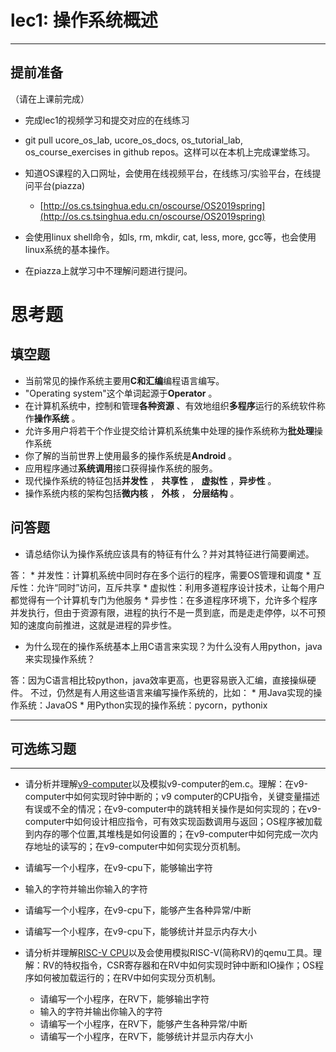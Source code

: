# lec1: 操作系统概述

---

## **提前准备**

（请在上课前完成）

* 完成lec1的视频学习和提交对应的在线练习
* git pull ucore\_os\_lab, ucore\_os\_docs, os\_tutorial\_lab, os\_course\_exercises in github repos。这样可以在本机上完成课堂练习。
* 知道OS课程的入口网址，会使用在线视频平台，在线练习/实验平台，在线提问平台\(piazza\)
  * [http://os.cs.tsinghua.edu.cn/oscourse/OS2019spring](http://os.cs.tsinghua.edu.cn/oscourse/OS2019spring)


* 会使用linux shell命令，如ls, rm, mkdir, cat, less, more, gcc等，也会使用linux系统的基本操作。
* 在piazza上就学习中不理解问题进行提问。



# 思考题

## 填空题

* 当前常见的操作系统主要用**C和汇编**编程语言编写。
* "Operating system"这个单词起源于**Operator** 。
* 在计算机系统中，控制和管理**各种资源** 、有效地组织**多程序**运行的系统软件称作**操作系统** 。
* 允许多用户将若干个作业提交给计算机系统集中处理的操作系统称为**批处理**操作系统
* 你了解的当前世界上使用最多的操作系统是**Android** 。
* 应用程序通过**系统调用**接口获得操作系统的服务。
* 现代操作系统的特征包括**并发性** ， **共享性** ， **虚拟性** ，**异步性** 。
* 操作系统内核的架构包括**微内核** ， **外核** ， **分层结构** 。


## 问答题

- 请总结你认为操作系统应该具有的特征有什么？并对其特征进行简要阐述。

答：
    * 并发性：计算机系统中同时存在多个运行的程序，需要OS管理和调度
    * 互斥性：允许“同时”访问，互斥共享
    * 虚拟性：利用多道程序设计技术，让每个用户都觉得有一个计算机专门为他服务
    * 异步性：在多道程序环境下，允许多个程序并发执行，但由于资源有限，进程的执行不是一贯到底，而是走走停停，以不可预知的速度向前推进，这就是进程的异步性。

- 为什么现在的操作系统基本上用C语言来实现？为什么没有人用python，java来实现操作系统？

答：因为C语言相比较python，java效率更高，也更容易嵌入汇编，直接操纵硬件。
不过，仍然是有人用这些语言来编写操作系统的，比如：
    * 用Java实现的操作系统：JavaOS
    * 用Python实现的操作系统：pycorn，pythonix

---

## 可选练习题

---

- 请分析并理解[v9\-computer](https://github.com/chyyuu/os_tutorial_lab/blob/master/v9_computer/docs/v9_computer.md)以及模拟v9\-computer的em.c。理解：在v9\-computer中如何实现时钟中断的；v9 computer的CPU指令，关键变量描述有误或不全的情况；在v9\-computer中的跳转相关操作是如何实现的；在v9\-computer中如何设计相应指令，可有效实现函数调用与返回；OS程序被加载到内存的哪个位置,其堆栈是如何设置的；在v9\-computer中如何完成一次内存地址的读写的；在v9\-computer中如何实现分页机制。


- 请编写一个小程序，在v9-cpu下，能够输出字符


- 输入的字符并输出你输入的字符


- 请编写一个小程序，在v9-cpu下，能够产生各种异常/中断


- 请编写一个小程序，在v9-cpu下，能够统计并显示内存大小



- 请分析并理解[RISC-V CPU](http://www.riscvbook.com/chinese/)以及会使用模拟RISC\-V(简称RV)的qemu工具。理解：RV的特权指令，CSR寄存器和在RV中如何实现时钟中断和IO操作；OS程序如何被加载运行的；在RV中如何实现分页机制。
  - 请编写一个小程序，在RV下，能够输出字符
  - 输入的字符并输出你输入的字符
  - 请编写一个小程序，在RV下，能够产生各种异常/中断
  - 请编写一个小程序，在RV下，能够统计并显示内存大小
